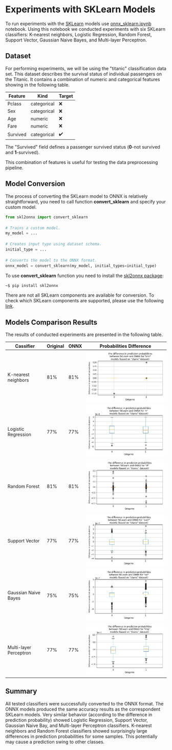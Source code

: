 # Experiments with SKLearn Models

To run experiments with the [SKLearn](https://scikit-learn.org/stable/) models use [onnx_sklearn.ipynb](../onnx_sklearn.ipynb) notebook. Using this notebook we conducted experiments with six SKLearn classifiers: K-nearest neighbors, Logistic Regression, Random Forest, Support Vector, Gaussian Naive Bayes, and Multi-layer Perceptron.

## Dataset

For performing experiments, we will be using the "titanic" classification data set. This dataset describes the survival status of individual passengers on the Titanic. It contains a combination of numeric and categorical features showing in the following table.

| Feature      | Kind        | Target             |
| ------------ | ----------- | ------------------ |
| Pclass       | categorical | :x:                |
| Sex          | categorical | :x:                |
| Age          | numeric     | :x:                |
| Fare         | numeric     | :x:                |
| Survived     | categorical | :heavy_check_mark: |

The "Survived" field defines a passenger survived status (**0**-not survived and **1**-survived).

This combination of features is useful for testing the data preprocessing pipeline.

## Model Conversion

The process of converting the SKLearn model to ONNX is relatively straightforward, you need to call function **convert_sklearn** and specify your custom model.

```Python
from skl2onnx import convert_sklearn

# Trains a custom model.
my_model = ...

# Creates input type using dataset schema.
initial_type = ...

# Converts the model to the ONNX format.
onnx_model = convert_sklearn(my_model, initial_types=initial_type)
```

To use **convert_sklearn** function you need to install the [skl2onnx package](https://pypi.org/project/skl2onnx/):

```Bash
~$ pip install skl2onnx
```

There are not all SKLearn components are available for conversion. To check which SKLearn components are supported, please use the following [link](https://onnx.ai/sklearn-onnx/supported.html).

## Models Comparison Results

The results of conducted experiments are presented in the following table.

| Cassifier               | Original | ONNX | Probabilities Difference            |
| ----------------------- | -------- | ---- | ----------------------------------- |
| K-nearest neighbors     | 81%      | 81%  | ![diff_knn](images/diff_knn.jpg)    |
| Logistic Regression     | 77%      | 77%  | ![diff_lr](images/diff_lr.jpg)      |
| Random Forest           | 81%      | 81%  | ![diff_rf](images/diff_rf.jpg)      |
| Support Vector          | 77%      | 77%  | ![diff_svm](images/diff_svm.jpg)    |
| Gaussian Naive Bayes    | 75%      | 75%  | ![diff_nb](images/diff_nb.jpg)      |
| Multi-layer Perceptron  | 77%      | 77%  | ![diff_mlp](images/diff_mlp.jpg)    |

## Summary

All tested classifiers were successfully converted to the ONNX format. The ONNX models produced the same accuracy results as the correspondent SKLearn models. Very similar behavior (according to the difference in prediction probability) showed Logistic Regression, Support Vector, Gaussian Naive Bay, and Multi-layer Perceptron classifiers. K-nearest neighbors and Random Forest classifiers showed surprisingly large differences in prediction probabilities for some samples. This potentially may cause a prediction swing to other classes.

